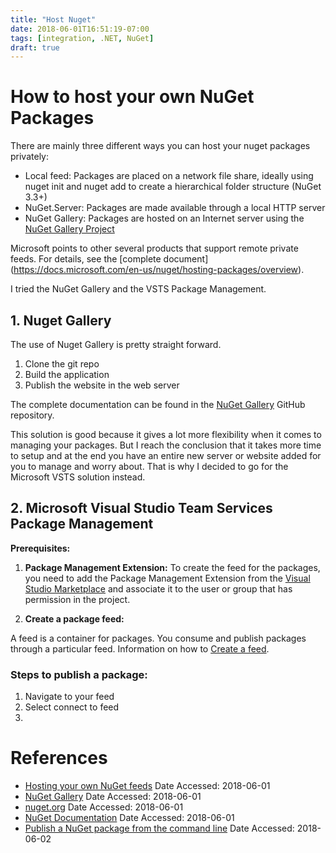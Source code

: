 ```yaml
---
title: "Host Nuget"
date: 2018-06-01T16:51:19-07:00
tags: [integration, .NET, NuGet]
draft: true
---
```


# How to host your own NuGet Packages

There are mainly three different ways you can host your nuget packages privately:

* Local feed: Packages are placed on a network file share, ideally using nuget init and nuget add to create a hierarchical folder structure (NuGet 3.3+)
* NuGet.Server: Packages are made available through a local HTTP server
* NuGet Gallery: Packages are hosted on an Internet server using the [NuGet Gallery Project](https://github.com/NuGet/NuGetGallery#build-and-run-the-gallery-in-arbitrary-number-easy-steps)

Microsoft points to other several products that support remote private feeds. For details, see the [complete document]
(https://docs.microsoft.com/en-us/nuget/hosting-packages/overview).

I tried the NuGet Gallery and the VSTS Package Management.

## 1. Nuget Gallery

The use of Nuget Gallery is pretty straight forward.

1. Clone the git repo
2. Build the application
3. Publish the website in the web server

The complete documentation can be found in the [NuGet Gallery](https://github.com/NuGet/NuGetGallery#nuget-gallery--where-packages-are-found) GitHub repository.

This solution is good because it gives a lot more flexibility when it comes to managing your packages. But I reach the conclusion that it takes more time to setup and at the end you have an entire new server or website added for you to manage and worry about. That is why I decided to go for the Microsoft VSTS solution instead.

## 2. Microsoft Visual Studio Team Services Package Management

**Prerequisites:**

1. **Package Management Extension:** To create the feed for the packages, you need to add the Package Management Extension from the [Visual Studio Marketplace](https://marketplace.visualstudio.com/items?itemName=ms.feed) and associate it to the user or group that has permission in the project.

2. **Create a package feed:**

A feed is a container for packages. You consume and publish packages through a particular feed. Information on how to [Create a feed](https://docs.microsoft.com/en-ca/vsts/package/feeds/create-feed).

### Steps to publish a package:

1. Navigate to your feed
2. Select connect to feed
3.

# References

- [Hosting your own NuGet feeds](https://docs.microsoft.com/en-us/nuget/hosting-packages/overview) Date Accessed: 2018-06-01
- [NuGet Gallery](https://github.com/NuGet/NuGetGallery#nuget-gallery--where-packages-are-found) Date Accessed: 2018-06-01
- [nuget.org](http://nuget.org/) Date Accessed: 2018-06-01
- [NuGet Documentation](https://docs.microsoft.com/en-us/nuget/) Date Accessed: 2018-06-01
- [Publish a NuGet package from the command line](https://www.visualstudio.com/docs/package/nuget/publish) Date Accessed: 2018-06-02

